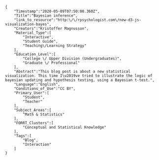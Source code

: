 
    {
        "Timestamp":"2020-05-09T07:50:00.360Z",
        "Title":"Bayesian inference",
        "link_to_resource":"http:\/\/rpsychologist.com\/new-d3-js-visualization-bayes",
        "Creators":"Kristoffer Magnusson",
        "Material_Type":[
            "Interactive",
            "Student Guide",
            "Teaching\/Learning Strategy"
        ],
        "Education_Level":[
            "College \/ Upper Division (Undergraduates)",
            "Graduate \/ Professional"
        ],
        "Abstract":"This blog post is about a new statistical visualization. This time I\u2019ve tried to illustrate the logic of bayesian updating and hypothesis testing, using a Bayesian t-test.",
        "Language":"English",
        "Conditions_of_Use":"CC BY",
        "Primary_User":[
            "Student",
            "Teacher"
        ],
        "Subject_Areas":[
            "Math & Statistics"
        ],
        "FORRT_Clusters":[
            "Conceptual and Statistical Knowledge"
        ],
        "Tags":[
            "Blog",
            "Interaction"
        ]
    }
